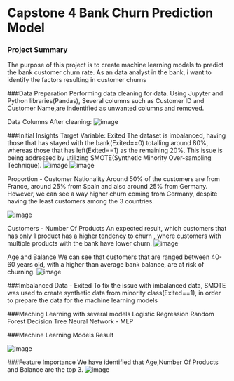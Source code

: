 # Capstone 4 Bank Churn Prediction Model

### Project Summary
The purpose of this project is to create machine learning models to predict the bank customer churn rate. As an data analyst in the bank, i want to identify the factors resulting in customer churns 

###Data Preparation
Performing data cleaning for data. Using Jupyter and Python libraries(Pandas), Several columns such as Customer ID and Customer Name,are indentified as unwanted columns and removed. 

Data Columns After cleaning:
![image](https://user-images.githubusercontent.com/34051347/119076890-ef859f00-ba25-11eb-93d5-1c640116ec38.png)

###Initial Insights
Target Variable: Exited
The dataset is imbalanced, having those that has stayed with the bank(Exited==0) totalling around 80%, whereas those that has left(Exited==1) as the remaining 20%.
This issue is being addressed by utilizing SMOTE(Synthetic Minority Over-sampling Technique).
![image](https://user-images.githubusercontent.com/34051347/119076944-07f5b980-ba26-11eb-8653-08a60170c163.png)
![image](https://user-images.githubusercontent.com/34051347/119076990-17750280-ba26-11eb-8182-128f0f2d31e3.png)

Proportion - Customer Nationality
Around 50% of the customers are from France, around 25% from Spain and also around  25% from Germany. However, we can see a way higher churn coming from Germany, despite having the least customers among the 3 countries.

![image](https://user-images.githubusercontent.com/34051347/119076961-0deb9a80-ba26-11eb-8f99-e328b6947991.png)


Customers - Number Of Products
An expected result, which customers that has only 1 product has a higher tendency to churn , where customers with multiple products with the bank have lower churn.
![image](https://user-images.githubusercontent.com/34051347/119077014-2065d400-ba26-11eb-800f-7beb9ad96e4c.png)

Age and Balance
We can see that customers that are ranged between 40-60 years old, with a higher than average bank balance, are at risk of churning.
![image](https://user-images.githubusercontent.com/34051347/119077029-28257880-ba26-11eb-8e85-135973865e86.png)


###Imbalanced Data - Exited
To fix the issue with imbalanced data, SMOTE was used to create synthetic data from minority class(Exited==1), in order to prepare the data for the machine learning models

###Maching Learning with several models
Logistic Regression
Random Forest
Decision Tree
Neural Network - MLP


###Machine Learning Models Result

![image](https://user-images.githubusercontent.com/34051347/119076834-da107500-ba25-11eb-9832-5e458018cafa.png)


###Feature Importance
We have identified that Age,Number Of Products and Balance are the top 3.
![image](https://user-images.githubusercontent.com/34051347/119077060-34113a80-ba26-11eb-89cf-c87a4508b0b9.png)




